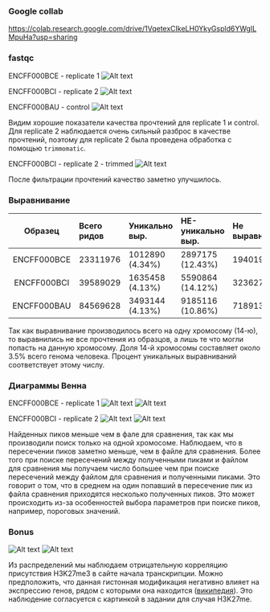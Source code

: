 ### Google collab


https://colab.research.google.com/drive/1VqetexCIkeLH0YkyGspld6YWgILMpuHa?usp=sharing

### fastqc

ENCFF000BCE - replicate 1
![Alt text](/imgs/BCE.png?raw=true "Optional Title")

ENCFF000BCI - replicate 2
![Alt text](/imgs/BCI.png?raw=true "Optional Title")

ENCFF000BAU - control
![Alt text](/imgs/BAU.png?raw=true "Optional Title")

Видим хорошие показатели качества прочтений для replicate 1 и control. Для
replicate 2 наблюдается очень сильный разброс в качестве прочтений, поэтому для
replicate 2 была проведена обработка с помощью `trimmomatic`.

ENCFF000BCI - replicate 2 - trimmed
![Alt text](/imgs/BCI_filtered.png?raw=true "Optional Title")

После фильтрации прочтений качество заметно улучшилось.

### Выравнивание

|  Образец    | Всего ридов | Уникально выр.  | НЕ-уникально выр. | Не выравнилось |
|:-----------:|:------------|:----------------|:------------------|:-------------- |
| ENCFF000BCE | 23311976    | 1012890 (4.34%) | 2897175 (12.43%)  | 19401911       |
| ENCFF000BCI | 39589029    | 1635458 (4.13%) | 5590864 (14.12%)  | 32362707       |
| ENCFF000BAU | 84569628    | 3493144 (4.13%) | 9185116 (10.86%)  | 71891368       |

Так как выравнивание производилось всего на одну хромосому (14-ю), то выравнились не все прочтения
из образцов, а лишь те что могли попасть на данную хромосому. Доля 14-й хромосомы составляет около 3.5% всего генома человека. Процент уникальных выравниваний соответствует этому числу.  

### Диаграммы Венна

ENCFF000BCE - replicate 1
![Alt text](/imgs/BCE_.png?raw=true "Optional Title")
![Alt text](/imgs/_BCE.png?raw=true "Optional Title")

ENCFF000BCI - replicate 2
![Alt text](/imgs/BCI_.png?raw=true "Optional Title")
![Alt text](/imgs/_BCI.png?raw=true "Optional Title")

Найденных пиков меньше чем в фале для сравнения, так как мы производили поиск только на одной хромосоме.
Наблюдаем, что в пересечении пиков заметно меньше, чем в файле для сравнения.
Более того при поиске пересечений между полученными пиками и файлом для сравнения
мы получаем число большее чем при поиске пересечений между файлом для сравнения и полученными пиками.
Это говорит о том, что в среднем на один попавший в пересечение пик из файла сравнения приходятся несколько полученных пиков. Это может происходить из-за особенностей выбора параметров при поиске пиков, например, пороговых значений.

### Bonus
![Alt text](/imgs/result_1.png?raw=true "Optional Title")
![Alt text](/imgs/result_2.png?raw=true "Optional Title")

Из распределений мы наблюдаем отрицательную корреляцию присутствия H3K27me3 в сайте начала транскрипции. Можно предположить, что данная гистонная модификация негативно влияет на экспрессию генов, рядом с которыми она находится ([википедия](https://en.wikipedia.org/wiki/H3K27me3 "Необязательная подсказка")). Это наблюдение согласуется с картинкой в задании для случая H3K27me.
